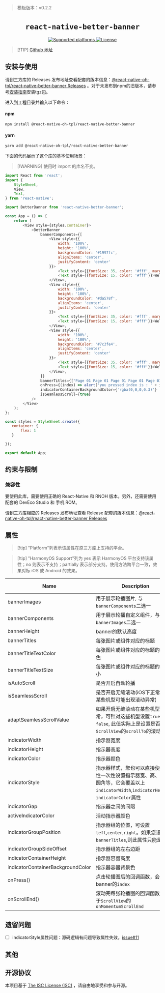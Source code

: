 > 模板版本：v0.2.2

<p align="center">
  <h1 align="center"> <code>react-native-better-banner</code> </h1>
</p>
<p align="center">
    <a href="https://github.com/react-native-oh-library/better-banner">
        <img src="https://img.shields.io/badge/platforms-android%20|%20ios%20|%20harmony%20-lightgrey.svg" alt="Supported platforms" />
    </a>
    <a href="https://www.isc.org/licenses/>">
        <img src="https://img.shields.io/badge/license-ISC-green.svg" alt="License" />
    </a>
</p>

> [!TIP] [Github 地址](https://github.com/react-native-oh-library/better-banner)

## 安装与使用

请到三方库的 Releases 发布地址查看配套的版本信息：[@react-native-oh-tpl/react-native-better-banner Releases](https://github.com/react-native-oh-library/better-banner/releases) 。对于未发布到npm的旧版本，请参考[安装指南](/zh-cn/tgz-usage.md)安装tgz包。


进入到工程目录并输入以下命令：

<!-- tabs:start -->

#### **npm**

```bash
npm install @react-native-oh-tpl/react-native-better-banner
```

#### **yarn**

```bash
yarn add @react-native-oh-tpl/react-native-better-banner
```

<!-- tabs:end -->

下面的代码展示了这个库的基本使用场景：

> [!WARNING] 使用时 import 的库名不变。

```js
import React from 'react';
import {
    StyleSheet,
    View,
    Text,
} from 'react-native';

import BetterBanner from 'react-native-better-banner';

const App = () => {
    return (
        <View style={styles.container}>
            <BetterBanner
                bannerComponents={[
                    <View style={{
                        width: '100%',
                        height: '100%',
                        backgroundColor: '#1997fc',
                        alignItems: 'center',
                        justifyContent: 'center'
                    }}>
                        <Text style={{fontSize: 35, color: '#fff', marginBottom: 10}}>Page 01</Text>
                        <Text style={{fontSize: 15, color: '#fff'}}>Welcome! have a good time</Text>
                    </View>,
                    <View style={{
                        width: '100%',
                        height: '100%',
                        backgroundColor: '#da578f',
                        alignItems: 'center',
                        justifyContent: 'center'
                    }}>
                        <Text style={{fontSize: 35, color: '#fff', marginBottom: 10}}>Page 02</Text>
                        <Text style={{fontSize: 15, color: '#fff'}}>Welcome! have a good time</Text>
                    </View>,
                    <View style={{
                        width: '100%',
                        height: '100%',
                        backgroundColor: '#7c3fe4',
                        alignItems: 'center',
                        justifyContent: 'center'
                    }}>
                        <Text style={{fontSize: 35, color: '#fff', marginBottom: 10}}>Page 03</Text>
                        <Text style={{fontSize: 15, color: '#fff'}}>Welcome! have a good time</Text>
                    </View>,
                ]}
                bannerTitles={["Page 01 Page 01 Page 01 Page 01 Page 01 Page 01 Page 01 ", "Page 02", "Page 03"]}
                onPress={(index) => alert('you pressed index is : ' + index)}
                indicatorContainerBackgroundColor={'rgba(0,0,0,0.3)'}
                isSeamlessScroll={true}
            />
        </View>
    );
};

const styles = StyleSheet.create({
   container: {
       flex: 1
   }

});

export default App;
```

## 约束与限制

### 兼容性

要使用此库，需要使用正确的 React-Native 和 RNOH 版本。另外，还需要使用配套的 DevEco Studio 和 手机 ROM。

请到三方库相应的 Releases 发布地址查看 Release 配套的版本信息：[@react-native-oh-tpl/react-native-better-banner Releases](https://github.com/react-native-oh-library/better-banner/releases)

## 属性

> [!tip] "Platform"列表示该属性在原三方库上支持的平台。

> [!tip] "HarmonyOS Support"列为 yes 表示 HarmonyOS 平台支持该属性；no 则表示不支持；partially 表示部分支持。使用方法跨平台一致，效果对标 iOS 或 Android 的效果。

| Name                              | Description                                                  | Type     | Default               | Platform | HarmonyOS Support |
| --------------------------------- | ------------------------------------------------------------ | -------- | --------------------- | -------- | ----------------- |
| bannerImages                      | 用于展示轮播图片, 与`bannerComponents`二选一                 | Array    | []                    | All      | Yes               |
| bannerComponents                  | 用于展示轮播自定义组件，与`bannerImages`二选一               | Array    | []                    | All      | Yes               |
| bannerHeight                      | banner的默认高度                                             | Number   | 250                   | All      | Yes               |
| bannerTitles                      | 每张图片或组件对应的标题                                     | Array    | []                    | All      | Yes               |
| bannerTitleTextColor              | 每张图片或组件对应的标题的文字颜色                           | String   | #fff                  | All      | Yes               |
| bannerTitleTextSize               | 每张图片或组件对应的标题的文字大小                           | Number   | 2000                  | All      | Yes               |
| isAutoScroll                      | 是否开启自动轮播                                             | Boolean  | true                  | All      | Yes               |
| isSeamlessScroll                  | 是否开启无缝滚动(iOS下正常，安卓某些机型可能出现滚动异常)    | Boolean  | false                 | All      | Yes               |
| adaptSeamlessScrollValue          | 如果开启无缝滚动在某些机型滚动异常，可针对这些机型设置`true` 或 `false`, 此值实际上是设置是否显示`ScrollView`的`scrollTo`的滚动动画 | Boolean  | false                 | All      | Yes               |
| indicatorWidth                    | 指示器宽度                                                   | Number   | 10                    | All      | Yes               |
| indicatorHeight                   | 指示器高度                                                   | Number   | 6                     | All      | Yes               |
| indicatorColor                    | 指示器颜色                                                   | String   | rgba(255,255,255,0.6) | All      | Yes               |
| indicatorStyle                    | 指示器样式，您也可以直接使用此属性一次性设置指示器宽、高、颜色和圆角等，它会覆盖以上`indicatorWidth`,`indicatorHeight`，`indicatorColor`属性 | Object   | {}                    | No      | No               |
| indicatorGap                      | 指示器之间的间隔                                             | Number   | 6                     | All      | Yes               |
| activeIndicatorColor              | 活动指示器颜色                                               | String   | #fff                  | All      | Yes               |
| indicatorGroupPosition            | 指示器组的位置，可设置`left`,`center`,`right`。如果您设置了`bannerTitles`,则此属性只能是`right` | String   | right                 | All      | Yes               |
| indicatorGroupSideOffset          | 指示器组的左右边距                                           | Number   | 10                    | All      | Yes               |
| indicatorContainerHeight          | 指示器容器高度                                               | Number   | 32                    | All      | Yes               |
| indicatorContainerBackgroundColor | 指示器容器背景色                                             | String   | transparent           | All      | Yes               |
| onPress()                         | 点击轮播图后的回调函数，会传回banner的`index`                | Function | ()=>{}                | All      | Yes               |
| onScrollEnd()                     | 滚动完每张轮播图的回调函数，等同于`ScrollView`的`onMomentumScrollEnd` | Function | ()=>{}                | All      | Yes               |

## 遗留问题
- [ ] indicatorStyle属性问题：源码逻辑有问题导致属性失效。[issue#11](https://github.com/react-native-oh-library/better-banner/issues/11)

## 其他

## 开源协议

本项目基于 [The ISC License (ISC)](https://www.isc.org/licenses/) ，请自由地享受和参与开源。
